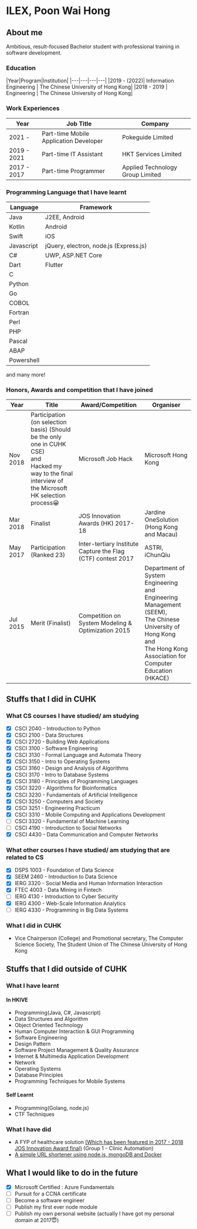 # ILEX, Poon Wai Hong

## About me

Ambitious, result-focused Bachelor student with professional training in software development.

### Education

|Year|Program|Institution|
|---|---|---|---|
|2019 - (2022)| Information Engineering | The Chinese University of Hong Kong|
|2018 - 2019 | Engineering | The Chinese University of Hong Kong|

### Work Experiences
|Year|Job Title|Company|
|---|---|---|
|2021 - |Part-time Mobile Application Developer|Pokeguide Limited|
|2019 - 2021|Part-time IT Assistant|HKT Services Limited|
|2017 - 2017|Part-time Programmer|Applied Technology Group Limited|

### Programming Language that I have learnt

|Language|Framework|
|---|---|
|Java|J2EE, Android|
|Kotlin| Android|
|Swift|iOS|
|Javascript| jQuery, electron, node.js (Express.js)|
|C#| UWP, ASP.NET Core|
|Dart| Flutter|
|C| &nbsp;|
|Python|&nbsp; |
|Go| &nbsp;|
|COBOL| &nbsp;|
|Fortran| &nbsp;|
|Perl| &nbsp;|
|PHP| &nbsp; |
|Pascal| &nbsp; |
|ABAP| &nbsp; |
|Powershell| &nbsp; |

and many more!

### Honors, Awards and competition that I have joined

|Year|Title| Award/Competition| Organiser|
|---|---|---|---|
|Nov 2018|Participation (on selection basis) (Should be the only one in CUHK CSE)<br/> and <br/>Hacked my way to the final interview of the Microsoft HK selection process😀|Microsoft Job Hack| Microsoft Hong Kong|
|Mar 2018|Finalist| JOS Innovation Awards (HK) 2017-18| Jardine OneSolution (Hong Kong and Macau)|
|May 2017| Participation<br /> (Ranked 23)|Inter-tertiary Institute Capture the Flag (CTF) contest 2017| ASTRI, iChunQiu|
|Jul 2015|Merit (Finalist)|Competition on System Modeling & Optimization 2015|Department of System Engineering and Engineering Management (SEEM),<br/>The Chinese University of Hong Kong <br/>and<br/>The Hong Kong Association for Computer Education (HKACE)|

## Stuffs that I did in CUHK
### What CS courses I have studied/ am studying

- [x] CSCI 2040 - Introduction to Python
- [x] CSCI 2100 - Data Structures
- [x] CSCI 2720 - Building Web Applications
- [x] CSCI 3100 - Software Engineering
- [x] CSCI 3130 - Formal Language and Automata Theory
- [x] CSCI 3150 - Intro to Operating Systems
- [x] CSCI 3160 - Design and Analysis of Algorithms
- [x] CSCI 3170 - Intro to Database Systems
- [x] CSCI 3180 - Principles of Programming Languages
- [x] CSCI 3220 - Algorithms for Bioinformatics
- [x] CSCI 3230 - Fundamentals of Artificial Intelligence
- [x] CSCI 3250 - Computers and Society
- [x] CSCI 3251 - Engineering Practicum
- [x] CSCI 3310 - Mobile Computing and Applications Development
- [ ] CSCI 3320 - Fundamental of Machine Learning
- [ ] CSCI 4190 - Introduction to Social Networks
- [x] CSCI 4430 - Data Communication and Computer Networks

### What other courses I have studied/ am studying that are related to CS
- [X] DSPS 1003 - Foundation of Data Science
- [X] SEEM 2460 - Introduction to Data Science
- [X] IERG 3320 - Social Media and Human Information Interaction
- [X] FTEC 4003 - Data Mining in Fintech
- [ ] IERG 4130 - Introduction to Cyber Security
- [X] IERG 4300 - Web-Scale Information Analytics
- [ ] IERG 4330 - Programming in Big Data Systems

### What I did in CUHK

- Vice Chairperson (College) and Promotional secretary, The Computer Science Society, The Student Union of The Chinese University of Hong Kong

## Stuffs that I did outside of CUHK
### What I have learnt
#### In HKIVE
 - Programming(Java, C#, Javascript)
 - Data Structures and Algorithm
 - Object Oriented Technology
 - Human Computer Interaction & GUI Programming
 - Software Engineering
 - Design Pattern
 - Software Project Management & Quality Assurance
 - Internet & Multimedia Application Development
 - Network
 - Operating Systems
 - Database Principles
 - Programming Techniques for Mobile Systems

#### Self Learnt

 - Programming(Golang, node.js)
 - CTF Techniques

### What I have did

  - A FYP of healthcare solution [(Which has been featured in 2017 - 2018 JOS Innovation Award final)](http://www.etnet.com.hk/www/tc/news/prnewswire_news_detail.php?newsid=2191564_XG91564_2&page=1) (Group 1  - Clinic Automation)
  - [A simple URL shortener using node.js, mongoDB and Docker](https://github.com/mynameiskenlee/simple-url-shortener)

## What I would like to do in the future
 - [x] Microsoft Certified : Azure Fundamentals
 - [ ] Pursuit for a CCNA certificate
 - [ ] Become a software engineer
 - [ ] Publish my first ever node module
 - [ ] Publish my own personal website (actually I have got my personal domain at 2017😇)
